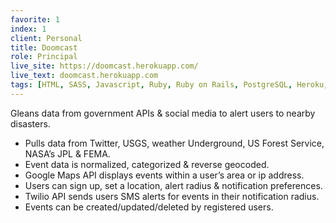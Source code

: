 ```yaml
---
favorite: 1
index: 1
client: Personal
title: Doomcast
role: Principal
live_site: https://doomcast.herokuapp.com/
live_text: doomcast.herokuapp.com
tags: [HTML, SASS, Javascript, Ruby, Ruby on Rails, PostgreSQL, Heroku, Twitter Rest API, OAuth, Google Maps API, Geocoder, REST, JSON]
---
```

Gleans data from government APIs & social media to alert users to nearby disasters.

* Pulls data from Twitter, USGS, weather Underground, US Forest Service, NASA’s JPL & FEMA.
* Event data is normalized, categorized & reverse geocoded.
* Google Maps API displays events within a user’s area or ip address.
* Users can sign up, set a location, alert radius & notification preferences.
* Twilio API sends users SMS alerts for events in their notification radius.
* Events can be created/updated/deleted by registered users.
